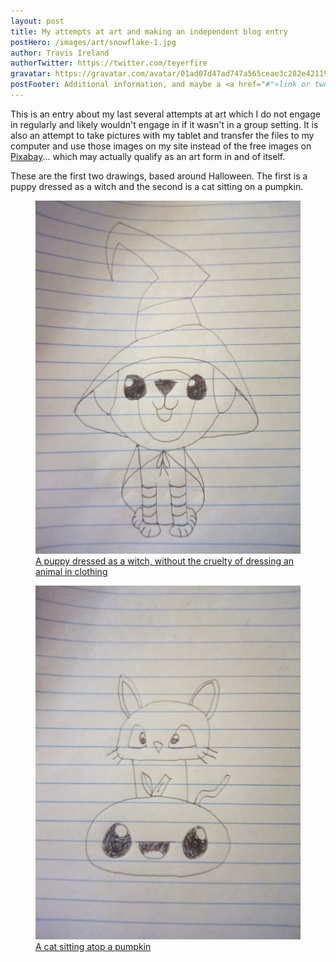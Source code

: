 ```yaml
---
layout: post
title: My attempts at art and making an independent blog entry
postHero: /images/art/snowflake-1.jpg
author: Travis Ireland
authorTwitter: https://twitter.com/teyerfire
gravatar: https://gravatar.com/avatar/01ad07d47ad747a565ceae3c282e42119541f726a9c8162e792d92f62e88cb81?s=150
postFooter: Additional information, and maybe a <a href="#">link or two</a>
---
```


This is an entry about my last several attempts at art which I do not engage in regularly and likely wouldn't engage in if it wasn't in a group setting. It is also an attempt to take pictures with my tablet and transfer the files to my computer and use those images on my site instead of the free images on [Pixabay](https://pixabay.com)... which may actually qualify as an art form in and of itself.

These are the first two drawings, based around Halloween. The first is a puppy dressed as a witch and the second is a cat sitting on a pumpkin.

<div class="halloween-animals">
    <figure class="halloween-puppy">
        <img class="halloween-puppy-drawing" src="/images/art/puppy-witch.jpg" alt="puppy witch">
        <figcaption class="halloween-puppy-caption">
            <a href="https://www.youtube.com/watch?v=8behUdATWgk)" rel="noopener" target="_blank">A puppy dressed as a witch, without the cruelty of dressing an animal in clothing</a>
        </figcaption>
    </figure>
    <figure class="halloween-cat">
        <img class="halloween-cat-drawing" src="/images/art/cat-pumpkin.jpg" alt="cat atop a pumpkin">
        <figcaption class="halloween-cat-caption">
            <a href="https://www.youtube.com/watch?v=oUBMxXl03kA" rel="noopener" target="_blank">A cat sitting atop a pumpkin</a>
        </figcaption>
    </figure>
</div>
